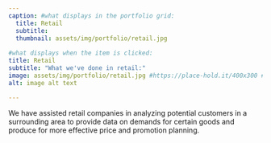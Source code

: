 ```yaml
---
caption: #what displays in the portfolio grid:
  title: Retail
  subtitle: 
  thumbnail: assets/img/portfolio/retail.jpg
  
#what displays when the item is clicked:
title: Retail
subtitle: "What we've done in retail:"
image: assets/img/portfolio/retail.jpg #https://place-hold.it/400x300 #main image, can be a link or a file in assets/img/portfolio
alt: image alt text

---
```

We have assisted retail companies in analyzing potential customers in a surrounding area to provide data on demands for certain goods and produce for more effective price and promotion planning.